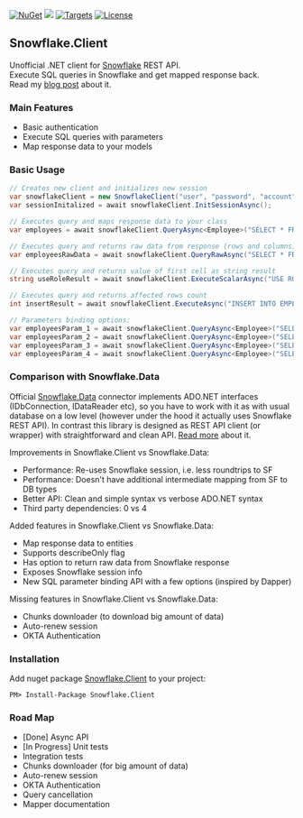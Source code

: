 [![NuGet](https://img.shields.io/badge/nuget-v0.2.4-green.svg)](https://www.nuget.org/packages/Snowflake.Client/) 
[![](https://img.shields.io/nuget/dt/Snowflake.Client.svg)](https://www.nuget.org/packages/Snowflake.Client/) 
[![Targets](https://img.shields.io/badge/.NET%20Standard-2.0-green.svg)](https://docs.microsoft.com/en-us/dotnet/standard/net-standard) 
[![License](https://img.shields.io/badge/License-Apache%202.0-green.svg)](https://opensource.org/licenses/Apache-2.0)

## Snowflake.Client
Unofficial .NET client for [Snowflake](https://www.snowflake.com) REST API.  
Execute SQL queries in Snowflake and get mapped response back.  
Read my [blog post](https://medium.com/@fixer_m/better-net-client-for-snowflake-db-ecb48c48c872) about it. 

### Main Features
- Basic authentication
- Execute SQL queries with parameters
- Map response data to your models

### Basic Usage
```csharp
// Creates new client and initializes new session 
var snowflakeClient = new SnowflakeClient("user", "password", "account", "region");
var sessionInitalized = await snowflakeClient.InitSessionAsync();

// Executes query and maps response data to your class
var employees = await snowflakeClient.QueryAsync<Employee>("SELECT * FROM MASTER.PUBLIC.EMPLOYEES;");

// Executes query and returns raw data from response (rows and columns)
var employeesRawData = await snowflakeClient.QueryRawAsync("SELECT * FROM MASTER.PUBLIC.EMPLOYEES;");

// Executes query and returns value of first cell as string result
string useRoleResult = await snowflakeClient.ExecuteScalarAsync("USE ROLE ACCOUNTADMIN;");

// Executes query and returns affected rows count
int insertResult = await snowflakeClient.ExecuteAsync("INSERT INTO EMPLOYEES Title VALUES (?);", "Dev");

// Parameters binding options:
var employeesParam_1 = await snowflakeClient.QueryAsync<Employee>("SELECT * FROM EMPLOYEES WHERE TITLE = ?", "Programmer");
var employeesParam_2 = await snowflakeClient.QueryAsync<Employee>("SELECT * FROM EMPLOYEES WHERE ID IN (?,?)", new int[] { 1, 2 });
var employeesParam_3 = await snowflakeClient.QueryAsync<Employee>("SELECT * FROM EMPLOYEES WHERE TITLE = :Title", new Employee() { Title = "Programmer" });
var employeesParam_4 = await snowflakeClient.QueryAsync<Employee>("SELECT * FROM EMPLOYEES WHERE TITLE = :Title", new { Title = "Programmer" });
```

### Comparison with Snowflake.Data 
Official [Snowflake.Data](https://github.com/snowflakedb/snowflake-connector-net) connector implements ADO.NET interfaces (IDbConnection, IDataReader etc), so you have to work with it as with usual database on a low level (however under the hood it actually uses Snowflake REST API). In contrast this library is designed as REST API client (or wrapper) with straightforward and clean API. [Read more](https://medium.com/@fixer_m/better-net-client-for-snowflake-db-ecb48c48c872) about it.

Improvements in Snowflake.Client vs Snowflake.Data: 
- Performance: Re-uses Snowflake session, i.e. less roundtrips to SF
- Performance: Doesn't have additional intermediate mapping from SF to DB types 
- Better API: Clean and simple syntax vs verbose ADO.NET syntax
- Third party dependencies: 0 vs 4

Added features in Snowflake.Client vs Snowflake.Data:
- Map response data to entities
- Supports describeOnly flag
- Has option to return raw data from Snowflake response
- Exposes Snowflake session info
- New SQL parameter binding API with a few options (inspired by Dapper)

Missing features in Snowflake.Client vs Snowflake.Data:
- Chunks downloader (to download big amount of data)
- Auto-renew session 
- OKTA Authentication

### Installation
Add nuget package [Snowflake.Client](https://www.nuget.org/packages/Snowflake.Client) to your project:  
```{r, engine='bash', code_block_name}
PM> Install-Package Snowflake.Client
```

### Road Map 
- [Done] Async API 
- [In Progress] Unit tests
- Integration tests
- Chunks downloader (for big amount of data)
- Auto-renew session 
- OKTA Authentication
- Query cancellation
- Mapper documentation

